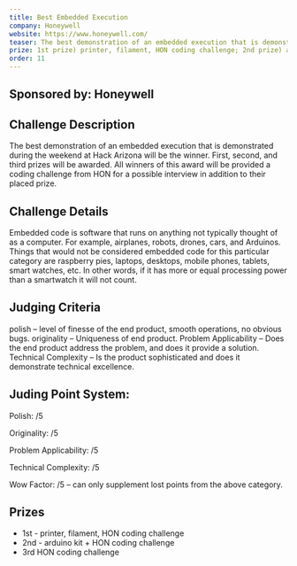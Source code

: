 ```yaml
---
title: Best Embedded Execution
company: Honeywell
website: https://www.honeywell.com/
teaser: The best demonstration of an embedded execution that is demonstrated during the weekend at Hack Arizona will be the winner. 
prize: 1st prize) printer, filament, HON coding challenge; 2nd prize) arduino kit + HON coding challenge; 3rd prize) HON coding challenge
order: 11
---
```

## Sponsored by: Honeywell

## Challenge Description
The best demonstration of an embedded execution that is demonstrated during the weekend at Hack Arizona will be the winner. First, second, and third prizes will be awarded.  All winners of this award will be provided a coding challenge from HON for a possible interview in addition to their placed prize.

## Challenge Details
Embedded code is software that runs on anything not typically thought of as a computer. For example, airplanes, robots, drones, cars, and Arduinos. Things that would not be considered embedded code for this particular category are raspberry pies, laptops, desktops, mobile phones, tablets, smart watches, etc. In other words, if it has more or equal processing power than a smartwatch it will not count.

## Judging Criteria
polish – level of finesse of the end product, smooth operations, no obvious bugs.
originality – Uniqueness of end product.
Problem Applicability – Does the end product address the problem, and does it provide a solution.
Technical Complexity – Is the product sophisticated and does it demonstrate technical excellence.

## Juding Point System:
Polish: /5

Originality: /5

Problem Applicability: /5

Technical Complexity: /5

Wow Factor: /5 – can only supplement lost points from the above category.

## Prizes 

- 1st - printer, filament, HON coding challenge 
- 2nd - arduino kit + HON coding challenge 
- 3rd HON coding challenge